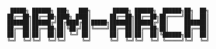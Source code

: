 
     █████╗ ██████╗ ███╗   ███╗       █████╗ ██████╗  ██████╗██╗  ██╗
    ██╔══██╗██╔══██╗████╗ ████║      ██╔══██╗██╔══██╗██╔════╝██║  ██║
    ███████║██████╔╝██╔████╔██║█████╗███████║██████╔╝██║     ███████║
    ██╔══██║██╔══██╗██║╚██╔╝██║╚════╝██╔══██║██╔══██╗██║     ██╔══██║
    ██║  ██║██║  ██║██║ ╚═╝ ██║      ██║  ██║██║  ██║╚██████╗██║  ██║
    ╚═╝  ╚═╝╚═╝  ╚═╝╚═╝     ╚═╝      ╚═╝  ╚═╝╚═╝  ╚═╝ ╚═════╝╚═╝  ╚═╝

